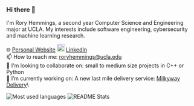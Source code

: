 ### Hi there 👋

I'm Rory Hemmings, a second year Computer Science and Engineering major at UCLA. My interests include software engineering, cybersecurity and machine learning research.

🌐 [Personal Website](https://roryhemmings.com)
<img src="https://upload.wikimedia.org/wikipedia/commons/c/ca/LinkedIn_logo_initials.png" width=20px /> [LinkedIn](https://www.linkedin.com/in/rory-hemmings-a86a47222/) \
📫 How to reach me: roryhemmings@ucla.edu\
👯 I'm looking to collaborate on: small to medium size projects in C++ or Python\
🔭 I’m currently working on: A new last mile delivery service: [Milkyway Delivery](https://milkywaydelivery.com/)\

![Most used languages](https://github-readme-stats.vercel.app/api/top-langs/?username=roryhemmings&layout=compact&theme=dracula)
![README Stats](https://github-readme-stats.vercel.app/api?username=roryhemmings&show_icons=true&count_private=true&theme=dracula)

<!--
**RoryHemmings/RoryHemmings** is a ✨ _special_ ✨ repository because its `README.md` (this file) appears on your GitHub profile.

Here are some ideas to get you started:

- 🔭 I’m currently working on ...
- 🌱 I’m currently learning ...
- 👯 I’m looking to collaborate on ...
- 🤔 I’m looking for help with ...
- 💬 Ask me about ...
- 📫 How to reach me: ...
- 😄 Pronouns: ...
- ⚡ Fun fact: ...
-->
